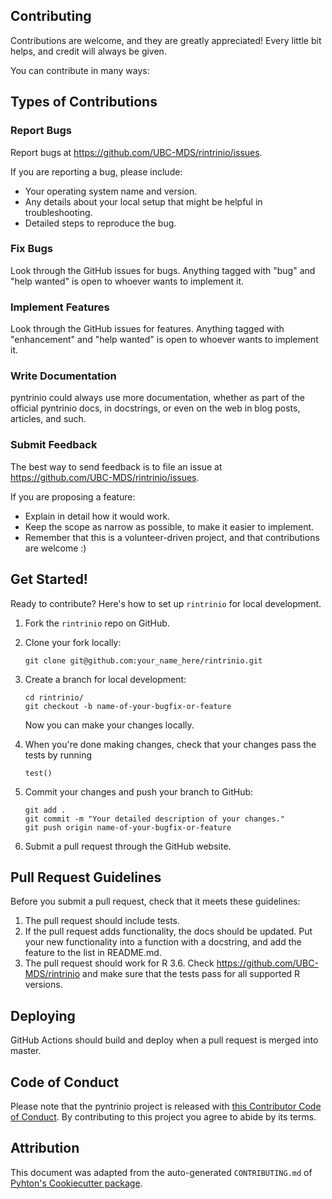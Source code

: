 ## Contributing

Contributions are welcome, and they are greatly appreciated! Every little bit
helps, and credit will always be given.

You can contribute in many ways:

## Types of Contributions


### Report Bugs

Report bugs at https://github.com/UBC-MDS/rintrinio/issues.

If you are reporting a bug, please include:

* Your operating system name and version.
* Any details about your local setup that might be helpful in troubleshooting.
* Detailed steps to reproduce the bug.

### Fix Bugs

Look through the GitHub issues for bugs. Anything tagged with "bug" and "help
wanted" is open to whoever wants to implement it.

### Implement Features

Look through the GitHub issues for features. Anything tagged with "enhancement"
and "help wanted" is open to whoever wants to implement it.

### Write Documentation

pyntrinio could always use more documentation, whether as part of the
official pyntrinio docs, in docstrings, or even on the web in blog posts,
articles, and such.

### Submit Feedback

The best way to send feedback is to file an issue at https://github.com/UBC-MDS/rintrinio/issues.

If you are proposing a feature:

* Explain in detail how it would work.
* Keep the scope as narrow as possible, to make it easier to implement.
* Remember that this is a volunteer-driven project, and that contributions
  are welcome :)

## Get Started!

Ready to contribute? Here's how to set up `rintrinio` for local development.

1. Fork the `rintrinio` repo on GitHub.

2. Clone your fork locally:

	```
	git clone git@github.com:your_name_here/rintrinio.git
	```

3. Create a branch for local development:

	```
	cd rintrinio/
	git checkout -b name-of-your-bugfix-or-feature
	```

   	Now you can make your changes locally.

4. When you're done making changes, check that your changes pass the tests by running 

	```
	test()
	```

5. Commit your changes and push your branch to GitHub:

	```
	git add .
	git commit -m "Your detailed description of your changes."
	git push origin name-of-your-bugfix-or-feature
	```

6. Submit a pull request through the GitHub website.

## Pull Request Guidelines

Before you submit a pull request, check that it meets these guidelines:

1. The pull request should include tests.
2. If the pull request adds functionality, the docs should be updated. Put
   your new functionality into a function with a docstring, and add the
   feature to the list in README.md.
3. The pull request should work for R 3.6. Check https://github.com/UBC-MDS/rintrinio and make sure that the tests pass for all supported R versions.


## Deploying

 GitHub Actions should build and deploy  when a pull request is merged into master.

## Code of Conduct

Please note that the pyntrinio project is released with [this Contributor Code of Conduct](CONDUCT.md). By contributing to this project you agree to abide by its terms.

## Attribution 

This document was adapted from the auto-generated `CONTRIBUTING.md` of [Pyhton's Cookiecutter package](https://github.com/audreyr/cookiecutter-pypackage). 

